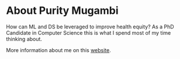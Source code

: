 # About Purity Mugambi

How can ML and DS be leveraged to improve health equity? As a PhD Candidate in Computer Science this is what I spend most of my time thinking about.

More information about me on this <a href="https://pmugambi.github.io/"> website</a>.